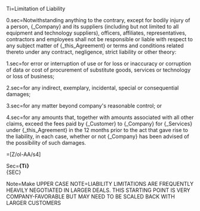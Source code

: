 Ti=Limitation of Liability

0.sec=Notwithstanding anything to the contrary, except for bodily injury of a person, {_Company} and its suppliers (including but not limited to all equipment and technology suppliers), officers, affiliates, representatives, contractors and employees shall not be responsible or liable with respect to any subject matter of {_this_Agreement} or terms and conditions related thereto under any contract, negligence, strict liability or other theory:

1.sec=for error or interruption of use or for loss or inaccuracy or corruption of data or cost of procurement of substitute goods, services or technology or loss of business;

2.sec=for any indirect, exemplary, incidental, special or consequential damages;

3.sec=for any matter beyond company's reasonable control; or

4.sec=for any amounts that, together with amounts associated with all other claims, exceed the fees paid by {_Customer} to {_Company} for {_Services} under {_this_Agreement} in the 12 months prior to the act that gave rise to the liability, in each case, whether or not {_Company} has been advised of the possibility of such damages.

=[Z/ol-AA/s4]

Sec=<b>{Ti}</b><br><span style="text-transform: uppercase">{sec}</span>

Note=Make UPPER CASE <span style="text-transform: uppercase">
Note=Liability limitations are frequently heavily negotiated in larger deals. This starting point is very Company-favorable but may need to be scaled back with larger customers
